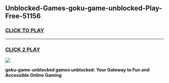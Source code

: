 
## Unblocked-Games-goku-game-unblocked-Play-Free-51156
<h3>
<a href="https://premium76.site?title=goku-game-unblocked&ref=10A">CLICK TO PLAY</a></h3>
<hr>

<h3>
<a href="https://premium76.site?title=goku-game-unblocked&ref=10A">CLICK 2 PLAY</a>
  
</h3>

<a href="https://premium76.site?title=goku-game-unblocked&ref=10A"><img src="https://clearcache.store/games.png"></a>


**goku-game-unblocked games unblocked: Your Gateway to Fun and Accessible Online Gaming**
